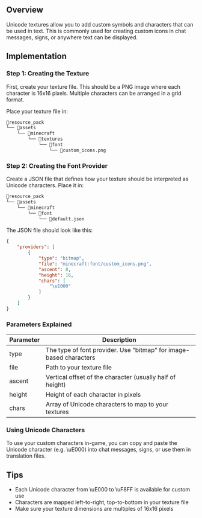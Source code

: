 ## Overview
Unicode textures allow you to add custom symbols and characters that can be used in text. This is commonly used for creating custom icons in chat messages, signs, or anywhere text can be displayed.

## Implementation

### Step 1: Creating the Texture
First, create your texture file. This should be a PNG image where each character is 16x16 pixels. Multiple characters can be arranged in a grid format.

Place your texture file in:

```makefile
📁resource_pack
└── 📁assets
    └── 📁minecraft
        └── 📁textures
            └── 📁font
                └── 📑custom_icons.png
```

### Step 2: Creating the Font Provider
Create a JSON file that defines how your texture should be interpreted as Unicode characters. Place it in:

```makefile
📁resource_pack
└── 📁assets
    └── 📁minecraft
        └── 📁font
            └── 📑default.json
```

The JSON file should look like this:

```json
{
    "providers": [
        {
            "type": "bitmap",
            "file": "minecraft:font/custom_icons.png",
            "ascent": 8,
            "height": 16,
            "chars": [
                "\uE000"
            ]
        }
    ]
}
```

### Parameters Explained
| Parameter | Description |
|-----------|-------------|
| type | The type of font provider. Use "bitmap" for image-based characters |
| file | Path to your texture file |
| ascent | Vertical offset of the character (usually half of height) |
| height | Height of each character in pixels |
| chars | Array of Unicode characters to map to your textures |

### Using Unicode Characters
To use your custom characters in-game, you can copy and paste the Unicode character (e.g. \uE000) into chat messages, signs, or use them in translation files.

## Tips
- Each Unicode character from \uE000 to \uF8FF is available for custom use
- Characters are mapped left-to-right, top-to-bottom in your texture file
- Make sure your texture dimensions are multiples of 16x16 pixels
